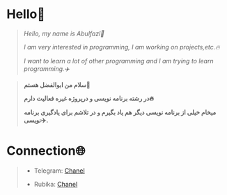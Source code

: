 # **Hello👋**


>*Hello, my name is Abulfazl👋*
>
>
>*I am very interested in programming,*
>*I am working on projects,etc.🔥*
>
>
>*I want to learn a lot of other programming and I am trying to learn programming.✈️*

>**سلام من ابوالفضل هستم👋**
>
>**در رشته برنامه نویسی و درپروژه غیره فعالیت دارم🔥**
>
>**میخام خیلی از برنامه نویسی دیگر هم یاد بگیرم و در تلاشم برای یادگیری برنامه نویسی✈️.**

# **Connection🌐**
> - Telegram: [Chanel](https://t.me/DevSampX)
>
> - Rubika: [Chanel](https://rubika.ir/Devsampx)


<!--
**AboolfazlShokry/AboolfazlShokry** is a ✨ _special_ ✨ repository because its `README.md` (this file) appears on your GitHub profile.

Here are some ideas to get you started:

Page Rubika:https://rubika.ir/Devsampx

Page Telegram:https://t.me/DevSampX
- 👯 I’m looking to collaborate on ...
- 🤔 I’m looking for help with ...
- 💬 Ask me about ...
- 📫 How to reach me: ...
- 😄 Pronouns: ...
- ⚡ Fun fact: ...
-->
